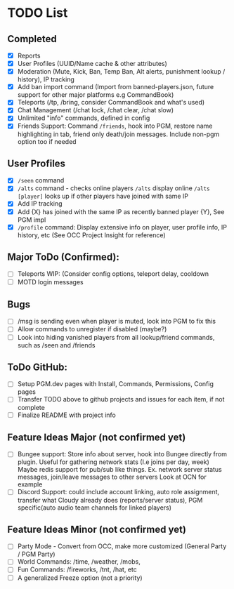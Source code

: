 # TODO List

## Completed
- [x] Reports
- [x] User Profiles (UUID/Name cache & other attributes)
- [x] Moderation (Mute, Kick, Ban, Temp Ban, Alt alerts, punishment lookup / history), IP tracking
- [x] Add ban import command (Import from banned-players.json, future support for other major platforms e.g CommandBook)
- [x] Teleports (/tp, /bring, consider CommandBook and what's used)
- [x] Chat Management (/chat lock, /chat clear, /chat slow)
- [x] Unlimited "info" commands, defined in config
- [x] Friends Support: Command `/friends`, hook into PGM, restore name highlighting in tab, friend only death/join messages. Include non-pgm option too if needed

## User Profiles
- [x] `/seen` command
- [x] `/alts` command - checks online players `/alts` display online `/alts [player]` looks up if other players have joined with same IP
- [x] Add IP tracking
- [x] Add {X} has joined with the same IP as recently banned player {Y}, See PGM impl
- [x] `/profile` command: Display extensive info on player, user profile info, IP history, etc (See OCC Project Insight for reference)

## Major ToDo (Confirmed):
- [ ] Teleports WIP: (Consider config options, teleport delay, cooldown
- [ ] MOTD login messages

## Bugs
- [ ] /msg is sending even when player is muted, look into PGM to fix this
- [ ] Allow commands to unregister if disabled (maybe?)
- [ ] Look into hiding vanished players from all lookup/friend commands, such as /seen and /friends

## ToDo GitHub:
- [ ] Setup PGM.dev pages with Install, Commands, Permissions, Config pages
- [ ] Transfer TODO above to github projects and issues for each item, if not complete
- [ ] Finalize README with project info

## Feature Ideas Major (not confirmed yet)
- [ ] Bungee support: Store info about server, hook into Bungee directly from plugin. Useful for gathering network stats (I.e joins per day, week) Maybe redis support for pub/sub like things. Ex. network server status messages, join/leave messages to other servers Look at OCN for example
- [ ] Discord Support: could include account linking, auto role assignment, transfer what Cloudy already does (reports/server status), PGM specific(auto audio team channels for linked players)

## Feature Ideas Minor (not confirmed yet)
- [ ] Party Mode - Convert from OCC, make more customized (General Party / PGM Party)
- [ ] World Commands: /time, /weather, /mobs, 
- [ ] Fun Commands: /fireworks, /tnt, /hat, etc
- [ ] A generalized Freeze option (not a priority) 

